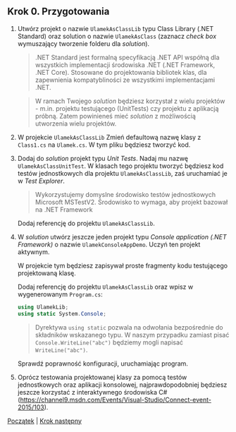 ## Krok 0. Przygotowania ##

1. Utwórz projekt o nazwie `UlamekAsClassLib` typu Class Library (.NET Standard) 
   oraz solution o nazwie `UlamekAsClass` 
   (zaznacz _check box_ wymuszający tworzenie folderu dla _solution_).
    > .NET Standard jest formalną specyfikacją .NET API współną 
    > dla wszystkich implementacji środowiska .NET 
    > (.NET Framework, .NET Core). 
    > Stosowane do projektowania bibliotek klas, dla zapewnienia
    > kompatybliności ze wszystkimi implementacjami .NET.

    > W ramach Twojego _solution_ będziesz korzystał 
    > z wielu projektów - m.in. projektu testującego (UnitTests) 
    > czy projektu z aplikacją próbną. 
    > Zatem powinieneś mieć _solution_ z możliwością 
    > utworzenia wielu projektów.

2. W projekcie `UlamekAsClassLib` Zmień defaultową nazwę klasy z `Class1.cs` 
   na `Ulamek.cs`. W tym pliku będziesz tworzyć kod.

3. Dodaj do _solution_ projekt typu *Unit Tests*. 
   Nadaj mu nazwę `UlamekAsClassUnitTest`. 
   W klasach tego projektu tworzyć będziesz kod testów jednostkowych
   dla projektu `UlamekAsClassLib`, zaś uruchamiać je w _Test Explorer_.
   > Wykorzystujemy domyslne środowisko testów jednostkowych Microsoft MSTestV2.
   > Środowisko to wymaga, aby projekt bazował na .NET Framework

   Dodaj referencję do projektu `UlamekAsClassLib`.

4. W _solution_ utwórz jeszcze jeden projekt typu _Console application (.NET Framework)_
   o nazwie `UlamekConsoleAppDemo`. Uczyń ten projekt aktywnym.

   W projekcie tym będziesz zapisywał proste fragmenty kodu 
   testującego projektowaną klasę.

   Dodaj referencję do projektu `UlamekAsClassLib` oraz wpisz w wygenerowanym
   `Program.cs`:
   ````csharp
   using UlamekLib;
   using static System.Console;
   ````
    > Dyrektywa `using static` pozwala na odwołania bezpośrednie do składników
    > wskazanego typu. W naszym przypadku zamiast pisać `Console.WriteLine("abc")` 
    > będziemy mogli napisać `WriteLine("abc")`.

   Sprawdź poprawność konfiguracji, uruchamiając program.

5. Oprócz testowania projektowanej klasy za pomocą testów jednostkowych
   oraz aplikacji konsolowej, najprawdopodobniej będziesz jeszcze korzystać 
   z interaktywnego środowiska C# (https://channel9.msdn.com/Events/Visual-Studio/Connect-event-2015/103).


[Początek](Readme.md) | [Krok następny](step01.md)


